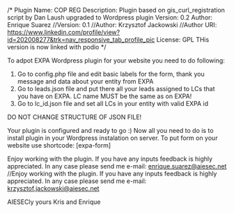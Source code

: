 /*
Plugin Name: COP REG
Description: Plugin based on gis_curl_registration script by Dan Laush upgraded to Wordpress plugin
Version: 0.2
Author: Enrique Suarez
//Version: 0.1
//Author: Krzysztof Jackowski
//Author URI: https://www.linkedin.com/profile/view?id=202008277&trk=nav_responsive_tab_profile_pic
License: GPL 
THis version is now linked with podio 
*/

To adpot EXPA Wordpress plugin for your website you need to do following:
1) Go to config.php file and edit basic labels for the form, thank you message and data about your entity from EXPA
2) Go to leads.json file and put there all your leads assigned to LCs that you have on EXPA. LC name MUST be the same as on EXPA!
3) Go to lc_id.json file and set all LCs in your entity with valid EXPA id

DO NOT CHANGE STRUCTURE OF JSON FILE!

Your plugin is configured and ready to go :) Now all you need to do is to install plugin in your Wordpress instalation on server. 
To put form on your website use shortcode: [expa-form]

Enjoy working with the plugin. If you have any inputs feedback is highly appreciated. In any case please send me e-mail: enrique.suarez@aiesec.net
//Enjoy working with the plugin. If you have any inputs feedback is highly appreciated. In any case please send me e-mail: krzysztof.jackowski@aiesec.net

AIESECly yours
Kris and Enrique